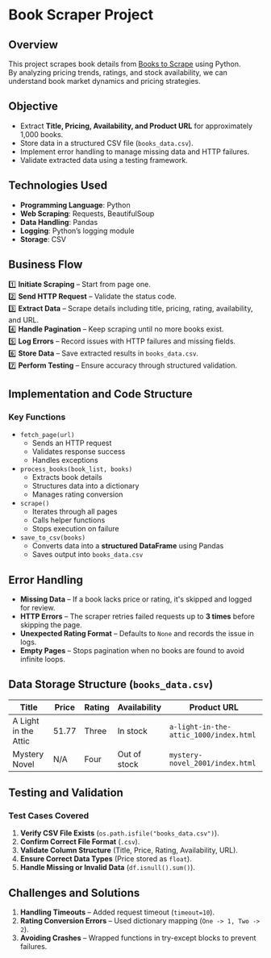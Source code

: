 # Book Scraper Project  

## Overview  
This project scrapes book details from [Books to Scrape](http://books.toscrape.com/) using Python.  
By analyzing pricing trends, ratings, and stock availability, we can understand book market dynamics and pricing strategies.  

## Objective  
- Extract **Title, Pricing, Availability, and Product URL** for approximately 1,000 books.  
- Store data in a structured CSV file (`books_data.csv`).  
- Implement error handling to manage missing data and HTTP failures.  
- Validate extracted data using a testing framework.  

## Technologies Used  
- **Programming Language**: Python  
- **Web Scraping**: Requests, BeautifulSoup  
- **Data Handling**: Pandas  
- **Logging**: Python’s logging module  
- **Storage**: CSV  

## Business Flow  
1️⃣ **Initiate Scraping** – Start from page one.  
2️⃣ **Send HTTP Request** – Validate the status code.  
3️⃣ **Extract Data** – Scrape details including title, pricing, rating, availability, and URL.  
4️⃣ **Handle Pagination** – Keep scraping until no more books exist.  
5️⃣ **Log Errors** – Record issues with HTTP failures and missing fields.  
6️⃣ **Store Data** – Save extracted results in `books_data.csv`.  
7️⃣ **Perform Testing** – Ensure accuracy through structured validation.  

## Implementation and Code Structure  
### Key Functions  
- `fetch_page(url)`  
   - Sends an HTTP request  
   - Validates response success  
   - Handles exceptions  
- `process_books(book_list, books)`  
   - Extracts book details  
   - Structures data into a dictionary  
   - Manages rating conversion  
- `scrape()`  
   - Iterates through all pages  
   - Calls helper functions  
   - Stops execution on failure  
- `save_to_csv(books)`  
   - Converts data into a **structured DataFrame** using Pandas  
   - Saves output into `books_data.csv`  

## Error Handling  
- **Missing Data** – If a book lacks price or rating, it's skipped and logged for review.  
- **HTTP Errors** – The scraper retries failed requests up to **3 times** before skipping the page.  
- **Unexpected Rating Format** – Defaults to `None` and records the issue in logs.  
- **Empty Pages** – Stops pagination when no books are found to avoid infinite loops.  

## Data Storage Structure (`books_data.csv`)  
| Title                   | Price  | Rating | Availability | Product URL                     |  
|-------------------------|--------|--------|--------------|---------------------------------|  
| A Light in the Attic    | 51.77  | Three  | In stock     | `a-light-in-the-attic_1000/index.html` |  
| Mystery Novel           | N/A    | Four   | Out of stock | `mystery-novel_2001/index.html` |  

## Testing and Validation  
### Test Cases Covered  
1. **Verify CSV File Exists** (`os.path.isfile("books_data.csv")`).  
2. **Confirm Correct File Format** (`.csv`).  
3. **Validate Column Structure** (Title, Price, Rating, Availability, URL).  
4. **Ensure Correct Data Types** (Price stored as `float`).  
5. **Handle Missing or Invalid Data** (`df.isnull().sum()`).  

## Challenges and Solutions  
1. **Handling Timeouts** – Added request timeout (`timeout=10`).  
2. **Rating Conversion Errors** – Used dictionary mapping (`One -> 1, Two -> 2`).  
3. **Avoiding Crashes** – Wrapped functions in try-except blocks to prevent failures.  

